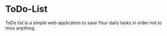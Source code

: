 # ToDo-List

ToDo list is a simple web application to save Your daily tasks in order not to miss anything.

